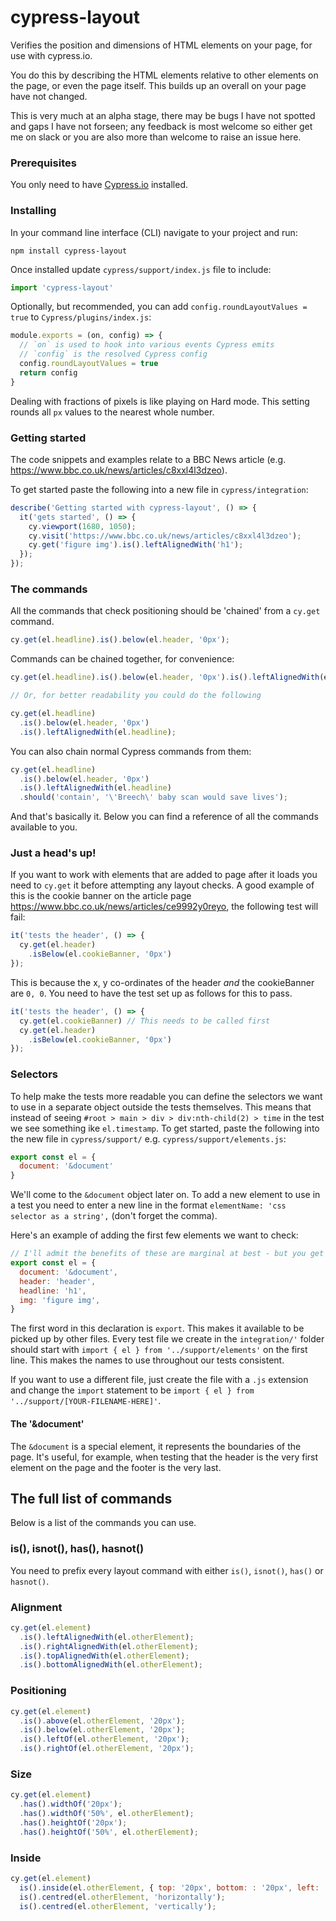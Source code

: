 # cypress-layout
Verifies the position and dimensions of HTML elements on your page, for use with cypress.io.

You do this by describing the HTML elements relative to other elements on the page, or even the page itself. This builds up an overall on your page have not changed.

This is very much at an alpha stage, there may be bugs I have not spotted and gaps I have not forseen; any feedback is most welcome so either get me on slack or you are also more than welcome to raise an issue here.

### Prerequisites

You only need to have [Cypress.io](https://github.com/cypress-io/cypress) installed.

### Installing

In your command line interface (CLI) navigate to your project and run:

```
npm install cypress-layout
```

Once installed update `cypress/support/index.js` file to include:
```javascript
import 'cypress-layout'
```

Optionally, but recommended, you can add `config.roundLayoutValues = true` to `Cypress/plugins/index.js`:

```javascript
module.exports = (on, config) => {
  // `on` is used to hook into various events Cypress emits
  // `config` is the resolved Cypress config
  config.roundLayoutValues = true
  return config
}
```

Dealing with fractions of pixels is like playing on Hard mode. This setting rounds all `px` values to the nearest whole number.

### Getting started

The code snippets and examples relate to a BBC News article (e.g. https://www.bbc.co.uk/news/articles/c8xxl4l3dzeo).

To get started paste the following into a new file in `cypress/integration`:

```javascript
describe('Getting started with cypress-layout', () => {
  it('gets started', () => {
    cy.viewport(1680, 1050);
    cy.visit('https://www.bbc.co.uk/news/articles/c8xxl4l3dzeo');
    cy.get('figure img').is().leftAlignedWith('h1');
  });
});
```

### The commands

All the commands that check positioning should be 'chained' from a `cy.get` command.

```javascript
cy.get(el.headline).is().below(el.header, '0px');
```

Commands can be chained together, for convenience: 

```javascript
cy.get(el.headline).is().below(el.header, '0px').is().leftAlignedWith(el.headline);

// Or, for better readability you could do the following

cy.get(el.headline)
  .is().below(el.header, '0px')
  .is().leftAlignedWith(el.headline);
```

You can also chain normal Cypress commands from them:

```javascript
cy.get(el.headline)
  .is().below(el.header, '0px')
  .is().leftAlignedWith(el.headline)
  .should('contain', '\'Breech\' baby scan would save lives');
```

And that's basically it. Below you can find a reference of all the commands available to you.

### Just a head's up!

If you want to work with elements that are added to page after it loads you need to `cy.get` it before attempting any layout checks. A good example of this is the cookie banner on the article page https://www.bbc.co.uk/news/articles/ce9992y0reyo, the following test will fail:

```javascript
it('tests the header', () => {
  cy.get(el.header)
    .isBelow(el.cookieBanner, '0px')
});
```

This is because the x, y co-ordinates of the header *and* the cookieBanner are `0, 0`. You need to have the test set up as follows for this to pass.

```javascript
it('tests the header', () => {
  cy.get(el.cookieBanner) // This needs to be called first
  cy.get(el.header)
    .isBelow(el.cookieBanner, '0px')
});
```

### Selectors

To help make the tests more readable you can define the selectors we want to use in a separate object outside the tests themselves. This means that instead of seeing `#root > main > div > div:nth-child(2) > time` in the test we see something ike `el.timestamp`. To get started, paste the following into the new file in `cypress/support/` e.g. `cypress/support/elements.js`:

```javascript
export const el = {
  document: '&document'
}
```

We'll come to the `&document` object later on. To add a new element to use in a test you need to enter a new line in the format `elementName: 'css selector as a string',` (don't forget the comma).

Here's an example of adding the first few elements we want to check:

```javascript
// I'll admit the benefits of these are marginal at best - but you get the idea!
export const el = {
  document: '&document',
  header: 'header',
  headline: 'h1',
  img: 'figure img',
}
```

The first word in this declaration is `export`. This makes it available to be picked up by other files. Every test file we create in the `integration/'` folder should start with `import { el } from '../support/elements'` on the first line. This makes the names to use throughout our tests consistent.

If you want to use a different file, just create the file with a `.js` extension and change the `import` statement to be `import { el } from '../support/[YOUR-FILENAME-HERE]'`.

#### The '&document'

The `&document` is a special element, it represents the boundaries of the page. It's useful, for example, when testing that the header is the very first element on the page and the footer is the very last.

## The full list of commands

Below is a list of the commands you can use.

### is(), isnot(), has(), hasnot()

You need to prefix every layout command with either `is()`, `isnot()`, `has()` or `hasnot()`.

### Alignment

```javascript
cy.get(el.element)
  .is().leftAlignedWith(el.otherElement);
  .is().rightAlignedWith(el.otherElement);
  .is().topAlignedWith(el.otherElement);
  .is().bottomAlignedWith(el.otherElement);
```

### Positioning

```javascript
cy.get(el.element)
  .is().above(el.otherElement, '20px');
  .is().below(el.otherElement, '20px');
  .is().leftOf(el.otherElement, '20px');
  .is().rightOf(el.otherElement, '20px');
```

### Size

```javascript
cy.get(el.element)
  .has().widthOf('20px');
  .has().widthOf('50%', el.otherElement);
  .has().heightOf('20px');
  .has().heightOf('50%', el.otherElement);
```

### Inside

```javascript
cy.get(el.element)
  is().inside(el.otherElement, { top: '20px', bottom: : '20px', left: '20px', right: '20px' });
  is().centred(el.otherElement, 'horizontally');
  is().centred(el.otherElement, 'vertically');
```